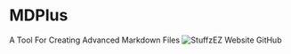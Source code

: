 # MDPlus
A Tool For Creating Advanced Markdown Files
![StuffzEZ Website GitHub](https://stuffzez.github.io/library/images/stuffzezlogo.png)
